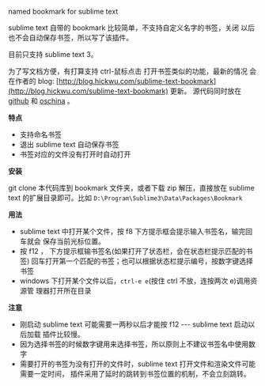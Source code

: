 named bookmark for sublime text

sublime text 自带的 bookmark 比较简单，不支持自定义名字的书签，关闭 
以后也不会自动保存书签，所以写了该插件。

目前只支持 sublime text 3。

为了写文档方便，有打算支持 ctrl-鼠标点击 打开书签类似的功能，最新的情况
会在作者的 blog: [http://blog.hickwu.com/sublime-text-bookmark](http://blog.hickwu.com/sublime-text-bookmark) 更新。
源代码同时放在 [github](https://github.com/hick/bookmark) 和 [oschina](http://git.oschina.net/hick/bookmark) 。

**特点**

- 支持命名书签
- 退出 sublime text 自动保存书签
- 书签对应的文件没有打开时自动打开

**安装**

git clone 本代码库到 bookmark 文件夹，或者下载 zip 解压，直接放在 sublime text 
的扩展目录即可。比如 `D:\Program\Sublime3\Data\Packages\Bookmark`

**用法**

- sublime text 中打开某个文件，按 f8 下方提示框会提示输入书签名，输完回车就会
  保存当前光标位置。
- 按 f12 ， 下方提示框输书签名(如果打开了状态栏，会在状态栏提示匹配的书签)
  回车打开第一个匹配的书签；也可以根据状态栏提示编号，按数字键选择书签
- windows 下打开某个文件以后，`ctrl-e e`(按住 ctrl 不放，连按两次 e)调用资源管
  理器打开所在目录
 
**注意**

- 刚启动 sublime text 可能需要一两秒以后才能按 f12 --- sublime text 启动以后加载
插件比较慢。
- 因为选择书签的时候数字键用来选择书签，所以原则上不建议书签名中使用数字
- 需要打开的书签为没有打开的文件时，sublime text 打开文件和渲染文件可能需要一定时间，
  插件采用了延时的跳转到书签位置的机制，不会立刻跳转。

